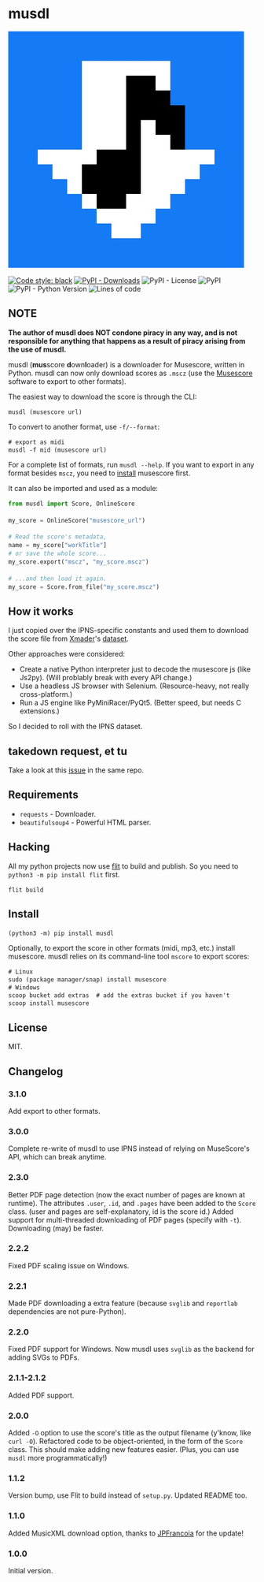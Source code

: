 # musdl

![logo](https://raw.githubusercontent.com/ongyx/musdl/master/logo.jpg "musdl")

[![Code style: black](https://img.shields.io/badge/code%20style-black-000000.svg)](https://github.com/psf/black)
[![PyPI - Downloads](https://img.shields.io/pypi/dm/musdl)](https://pypi.org/project/musdl)
![PyPI - License](https://img.shields.io/pypi/l/musdl)
![PyPI](https://img.shields.io/pypi/v/musdl)
![PyPI - Python Version](https://img.shields.io/pypi/pyversions/musdl)
![Lines of code](https://img.shields.io/tokei/lines/github/ongyx/musdl)

## NOTE

**The author of musdl does NOT condone piracy in any way, and is not responsible for anything that happens as a result of piracy arising from the use of musdl.**

musdl (**mus**score **d**own**l**oader) is a downloader for Musescore, written in Python.
musdl can now only download scores as `.mscz` (use the [Musescore](https://musescore.org/) software to export to other formats).

The easiest way to download the score is through the CLI:

```text
musdl (musescore url)
```

To convert to another format, use `-f/--format`:

```text
# export as midi
musdl -f mid (musescore url)
```

For a complete list of formats, run `musdl --help`.
If you want to export in any format besides `mscz`, you need to [install](#install) musescore first.

It can also be imported and used as a module:

```python
from musdl import Score, OnlineScore

my_score = OnlineScore("musescore_url")

# Read the score's metadata,
name = my_score["workTitle"]
# or save the whole score...
my_score.export("mscz", "my_score.mscz")

# ...and then load it again.
my_score = Score.from_file("my_score.mscz")
```

## How it works

I just copied over the IPNS-specific constants and used them to download the score file from [Xmader](https://github.com/Xmader)'s [dataset](https://github.com/Xmader/musescore-dataset).

Other approaches were considered:

- Create a native Python interpreter just to decode the musescore js (like Js2py). (Will problably break with every API change.)
- Use a headless JS browser with Selenium. (Resource-heavy, not really cross-platform.)
- Run a JS engine like PyMiniRacer/PyQt5. (Better speed, but needs C extensions.)

So I decided to roll with the IPNS dataset.

## takedown request, et tu

Take a look at this [issue](https://github.com/Xmader/musescore-downloader/issues/5) in the same repo.

## Requirements

- `requests` - Downloader.
- `beautifulsoup4` - Powerful HTML parser.

## Hacking

All my python projects now use [flit](https://pypi.org/project/flit) to build and publish.
So you need to `python3 -m pip install flit` first.

```text
flit build
```

## Install

`(python3 -m) pip install musdl`

Optionally, to export the score in other formats (midi, mp3, etc.) install musescore.
musdl relies on its command-line tool `mscore` to export scores:

```text
# Linux
sudo (package manager/snap) install musescore
# Windows
scoop bucket add extras  # add the extras bucket if you haven't
scoop install musescore
```

## License

MIT.

## Changelog

### 3.1.0

Add export to other formats.

### 3.0.0

Complete re-write of musdl to use IPNS instead of relying on MuseScore's API, which can break anytime.

### 2.3.0

Better PDF page detection (now the exact number of pages are known at runtime).
The attributes `.user`, `.id`, and `.pages` have been added to the `Score` class. (user and pages are self-explanatory, id is the score id.)
Added support for multi-threaded downloading of PDF pages (specify with `-t`). Downloading (may) be faster.

### 2.2.2

Fixed PDF scaling issue on Windows.

### 2.2.1

Made PDF downloading a extra feature (because `svglib` and `reportlab` dependencies are not pure-Python).

### 2.2.0

Fixed PDF support for Windows. Now musdl uses `svglib` as the backend for adding SVGs to PDFs.

### 2.1.1-2.1.2

Added PDF support.

### 2.0.0

Added `-O` option to use the score's title as the output filename (y'know, like `curl -O`).
Refactored code to be object-oriented, in the form of the `Score` class. This should make adding new features easier.
(Plus, you can use `musdl` more programmatically!)

### 1.1.2

Version bump, use Flit to build instead of `setup.py`.
Updated README too.

### 1.1.0

Added MusicXML download option, thanks to [JPFrancoia](https://github.com/JPFrancoia) for the update!

### 1.0.0

Initial version.
